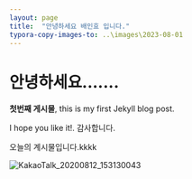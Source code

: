 ```yaml
---
layout: page
title:  "안녕하세요 배인효 입니다."
typora-copy-images-to: ..\images\2023-08-01
---
```


#  안녕하세요.......

**첫번째 게시물**, this is my first Jekyll blog post.

I hope you like it!. 감사합니다.



오늘의 계시물입니다.kkkk

![KakaoTalk_20200812_153130043](E:\git_inhyoblog\inhyo10.github.io\inhyo10.github.io\images\2023-08-01\KakaoTalk_20200812_153130043.jpg)
